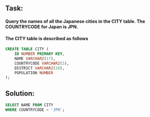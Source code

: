 ## **Task:**
#### Query the names of all the Japanese cities in the CITY table. The COUNTRYCODE for Japan is JPN.
#### The CITY table is described as follows
```sql
CREATE TABLE CITY (
    ID NUMBER PRIMARY KEY,
    NAME VARCHAR2(17),
    COUNTRYCODE VARCHAR2(3),
    DISTRICT VARCHAR2(20),
    POPULATION NUMBER
);
```
## **Solution:**
```sql
SELECT NAME FROM CITY
WHERE COUNTRYCODE = 'JPN';
```